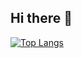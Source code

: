 ## Hi there 👋
[![Top Langs](https://github-readme-stats.vercel.app/api/top-langs/?username=Viktorov-Y&layout=compact)](https://github.com/Viktorov-Y/github-readme-stats)
<!--
**Viktorov-Y/Viktorov-Y** is a ✨ _special_ ✨ repository because its `README.md` (this file) appears on your GitHub profile.

Here are some ideas to get you started:

- 🔭 I’m currently working on ...
- 🌱 I’m currently learning ...
- 👯 I’m looking to collaborate on ...
- 🤔 I’m looking for help with ...
- 💬 Ask me about ...
- 📫 How to reach me: ...
- 😄 Pronouns: ...
- ⚡ Fun fact: ...
-->
